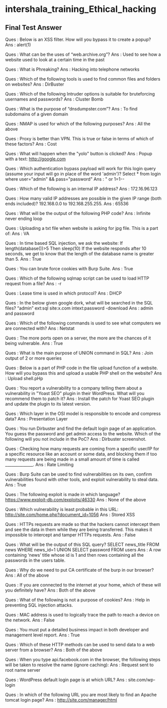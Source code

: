 # intershala_training_Ethical_hacking

## Final Test Answer

Ques : Below is an XSS filter. How will you bypass it to create a popup?<br />
Ans : <scrSCRIPTipt>alert(1)</scrSCRIPTipt>

Ques : What can be the uses of “web.archive.org”?
Ans : Used to see how a website used to look at a certain time in the past

Ques : What is Phreaking?
Ans : Hacking into telephone networks

Ques : Which of the following tools is used to find common files and folders on websites?
Ans : DirBuster

Ques : Which of the following Intruder options is suitable for bruteforcing usernames and passwords?
Ans : Cluster Bomb

Ques : What is the purpose of “dnsdumpster.com”?
Ans : To find subdomains of a given domain

Ques : NMAP is used for which of the following purposes?
Ans : All the above

Ques : Proxy is better than VPN. This is true or false in terms of which of these factors?
Ans : Cost

Ques : What will happen when the "yolo" button is clicked?
Ans : Popup with a text: http://google.com

Ques : Which authentication bypass payload will work for this login query (assume your input will go in place of the word 'admin')? Select * from login where user="admin" && pass="password"
Ans : " or 1=1--

Ques : Which of the following is an internal IP address?
Ans : 172.16.96.123

Ques : How many valid IP addresses are possible in the given IP range (both ends included)? 192.168.0.0 to 192.168.255.255.
Ans : 65536

Ques : What will be the output of the following PHP code? 
Ans : Infinite never ending loop

Ques : Uploading a txt file when website is asking for jpg file. This is a part of:
Ans : VA 

Ques : In time based SQL injection, we ask the website: If length(database())>5 Then sleep(10) 
If the website responds after 10 seconds, we get to know that the length of the database name is greater than 5.
Ans : True

Ques : You can brute force cookies with Burp Suite.
Ans : True

Ques : Which of the following sqlmap script can be used to load HTTP request from a file?
Ans : -r

Ques : Lease time is used in which protocol?
Ans : DHCP

Ques : In the below given google dork, what will be searched in the SQL files? “admin” ext:sql site:x.com intext:password -download
Ans : admin and password

Ques : Which of the following commands is used to see what computers we are connected with?
Ans : Netstat

Ques : The more ports open on a server, the more are the chances of it being vulnerable.
Ans : True

Ques : What is the main purpose of UNION command in SQL?
Ans : Join output of 2 or more queries

Ques : Below is a part of PHP code in the file upload function of a website. How will you bypass this and upload a usable PHP shell on the website? 
Ans : Upload shell.pHp

Ques : You report a vulnerability to a company telling them about a vulnerability in "Yoast SEO" plugin in their WordPress. What will you recommend them to patch it?
Ans : Install the patch for Yoast SEO plugin and update the plugin to its latest version.

Ques : Which layer in the OSI model is responsible to encode and compress data?
Ans : Presentation Layer

Ques : You run Dirbuster and find the default login page of an application. You guess the password and get admin access to the website. Which of the following will you not include in the PoC?
Ans : Dirbuster screenshot.

Ques : Checking how many requests are coming from a specific user/IP for a specific resource like an account or some data, and blocking them if too many requests are being made in a small amount of time is called ______________.
Ans : Rate Limiting

Ques : Burp Suite can be used to find vulnerabilities on its own, confirm vulnerabilities found with other tools, and exploit vulnerability to steal data.
Ans : True

Ques : The following exploit is made in which language? https://www.exploit-db.com/exploits/46330
Ans : None of the above

Ques : Which vulnerability is least probable in this URL: http://site.com/home.php?document_id=1056
Ans : Stored XSS

Ques : HTTPs requests are made so that the hackers cannot intercept them and see the data in them while they are being transferred. This makes it impossible to intercept and tamper HTTPs requests.
Ans : False

Ques : What will be the output of this SQL query? SELECT news_title FROM news WHERE news_id=1 UNION SELECT password FROM users
Ans : A row containing ‘news’ title whose id is 1 and then rows containing all the passwords in the users table.

Ques : Why do we need to put CA certificate of the burp in our browser?
Ans : All of the above

Ques : If you are connected to the internet at your home, which of these will you definitely have?
Ans : Both of the above

Ques : What of the following is not a purpose of cookies?
Ans : Help in preventing SQL injection attacks.

Ques : MAC address is used to logically trace the path to reach a device on the network.
Ans : False

Ques : You must put a detailed business impact in both developer and management level report.
Ans : True

Ques : Which of these HTTP methods can be used to send data to a web server from a browser?
Ans : Both of the above

Ques : When you type api.facebook.com in the browser, the following steps will be taken to resolve the name (ignore caching):
Ans : Request sent to root name server

Ques : WordPress default login page is at which URL?
Ans : site.com/wp-login

Ques : In which of the following URL you are most likely to find an Apache tomcat login page?
Ans : http://site.com/manager/html
